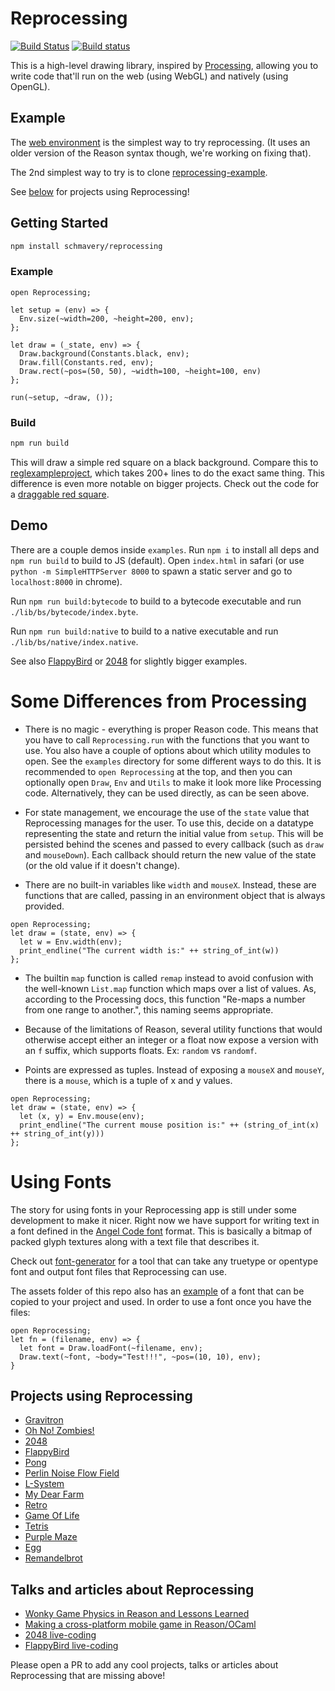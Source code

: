 # Reprocessing

[![Build Status](https://travis-ci.org/Schmavery/reprocessing.svg?branch=master)](https://travis-ci.org/Schmavery/reprocessing)
[![Build status](https://ci.appveyor.com/api/projects/status/jgaaw641624db0pq/branch/master?svg=true&passingText=windows%20-%20OK&failingText=windows%20-%20Failing)](https://ci.appveyor.com/project/Schmavery/reprocessing/branch/master)



This is a high-level drawing library, inspired by [Processing](https://processing.org), allowing you to write code that'll run on the web (using WebGL) and natively (using OpenGL).


## Example
The [web environment](https://schmavery.github.io/reprocessing/) is the simplest way to try reprocessing. (It uses an older version of the Reason syntax though, we're working on fixing that).

The 2nd simplest way to try is to clone [reprocessing-example](https://github.com/bsansouci/reprocessing-example).

See [below](#projects-using-reprocessing) for projects using Reprocessing!

<!--!
```reason;shared(sandbox)
[@bs.val] external sandboxCanvasId: string = "";
[@bs.val] external sandboxCanvas: 'canvas = "";
[@bs.val] external containerDiv: 'node = "";
[@bs.send] external addEventListener: ('node, string, 'eventT => unit) => unit = "addEventListener";
let id = sandboxCanvasId;
addEventListener(containerDiv, "mouseleave", (_) => Reprocessing.playPause(id, false) |> ignore);
addEventListener(containerDiv, "mouseenter", (_) => Reprocessing.playPause(id, true) |> ignore);
Reprocessing.setScreenId(sandboxCanvasId);
```
-->

## Getting Started
```bash
npm install schmavery/reprocessing
```

### Example
```reason ;use(sandbox);canvas
open Reprocessing;

let setup = (env) => {
  Env.size(~width=200, ~height=200, env);
};

let draw = (_state, env) => {
  Draw.background(Constants.black, env);
  Draw.fill(Constants.red, env);
  Draw.rect(~pos=(50, 50), ~width=100, ~height=100, env)
};

run(~setup, ~draw, ());
```

### Build
```sh
npm run build
```

This will draw a simple red square on a black background.  Compare this to [reglexampleproject](https://github.com/bsansouci/reasonglexampleproject/blob/simple/src/index.re), which takes 200+ lines to do the exact same thing.  This difference is even more notable on bigger projects.  Check out the code for a [draggable red square](https://github.com/Schmavery/reprocessing/blob/master/examples/redsquare.re).

## Demo
There are a couple demos inside `examples`. Run `npm i` to install all deps and `npm run build` to build to JS (default). Open `index.html` in safari (or use `python -m SimpleHTTPServer 8000` to spawn a static server and go to `localhost:8000` in chrome).

Run `npm run build:bytecode` to build to a bytecode executable and run `./lib/bs/bytecode/index.byte`.

Run `npm run build:native` to build to a native executable and run `./lib/bs/native/index.native`.

See also [FlappyBird](https://github.com/Schmavery/FlappyBird) or [2048](https://github.com/bsansouci/reprocessing-example/tree/2048) for slightly bigger examples.


# Some Differences from Processing
- There is no magic - everything is proper Reason code.  This means that you have to call `Reprocessing.run` with the functions that you want to use.  You also have a couple of options about which utility modules to open.  See the `examples` directory for some different ways to do this.  It is recommended to `open Reprocessing` at the top, and then you can optionally open `Draw`, `Env` and `Utils` to make it look more like Processing code. Alternatively, they can be used directly, as can be seen above.

- For state management, we encourage the use of the `state` value that Reprocessing manages for the user.  To use this, decide on a datatype representing the state and return the initial value from `setup`.  This will be persisted behind the scenes and passed to every callback (such as `draw` and `mouseDown`).  Each callback should return the new value of the state (or the old value if it doesn't change).

- There are no built-in variables like `width` and `mouseX`.  Instead, these are functions that are called, passing in an environment object that is always provided.
```reason ;prefix(1);no-run
open Reprocessing;
let draw = (state, env) => {
  let w = Env.width(env);
  print_endline("The current width is:" ++ string_of_int(w))
};
```

- The builtin `map` function is called `remap` instead to avoid confusion with the well-known `List.map` function which maps over a list of values. As, according to the Processing docs, this function "Re-maps a number from one range to another.", this naming seems appropriate.

- Because of the limitations of Reason, several utility functions that would otherwise accept either an integer or a float now expose a version with an `f` suffix, which supports floats.  Ex: `random` vs `randomf`.

- Points are expressed as tuples.  Instead of exposing a `mouseX` and `mouseY`, there is a `mouse`, which is a tuple of x and y values.

```reason ;prefix(1);no-run
open Reprocessing;
let draw = (state, env) => {
  let (x, y) = Env.mouse(env);
  print_endline("The current mouse position is:" ++ (string_of_int(x) ++ string_of_int(y)))
};
```


# Using Fonts
The story for using fonts in your Reprocessing app is still under some development to make it nicer.  Right now we have support for writing text in a font defined in the [Angel Code font](http://www.angelcode.com/products/bmfont/) format. This is basically a bitmap of packed glyph textures along with a text file that describes it.

Check out [font-generator](https://github.com/bsansouci/font-generator) for a tool that can take any truetype or opentype font and output font files that Reprocessing can use.

The assets folder of this repo also has an [example](https://github.com/Schmavery/reprocessing/tree/master/assets/font) of a font that can be copied to your project and used.  In order to use a font once you have the files:
```reason ;prefix(2);suffix(1);no-run
open Reprocessing;
let fn = (filename, env) => {
  let font = Draw.loadFont(~filename, env);
  Draw.text(~font, ~body="Test!!!", ~pos=(10, 10), env);
}
```

## Projects using Reprocessing

- [Gravitron](https://github.com/jaredly/gravitron)
- [Oh No! Zombies!](https://github.com/bsansouci/ludum-dare-40)
- [2048](https://github.com/bsansouci/reprocessing-example/tree/2048)
- [FlappyBird](https://github.com/bsansouci/reprocessing-example/tree/livestream-flappybird)
- [Pong](https://github.com/illbexyz/repong)
- [Perlin Noise Flow Field](https://github.com/ekosz/reprocessing-example-flow-field)
- [L-System](https://github.com/Rigellute/L-system-reasonml)
- [My Dear Farm](https://github.com/bsansouci/ludum-dare-41)
- [Retro](https://github.com/jslauthor/reprocessing-retro)
- [Game Of Life](https://github.com/romanschejbal/reasonml-gol)
- [Tetris](https://github.com/rdavison/retetris)
- [Purple Maze](https://github.com/jaredly/purple-maze)
- [Egg](https://github.com/danieljharvey/reason-egg)
- [Remandelbrot](https://github.com/sscaff1/remandelbrot)

## Talks and articles about Reprocessing
- [Wonky Game Physics in Reason and Lessons Learned](https://www.youtube.com/watch?v=PUBJwiECPoc)
- [Making a cross-platform mobile game in Reason/OCaml](https://jaredforsyth.com/posts/making-a-cross-platform-mobile-game-in-reason-ocaml/)
- [2048 live-coding](https://www.youtube.com/watch?v=UDOEd5jS0Ac)
- [FlappyBird live-coding](https://www.youtube.com/watch?v=5aD3aPvNpyQ)

Please open a PR to add any cool projects, talks or articles about Reprocessing that are missing above!
